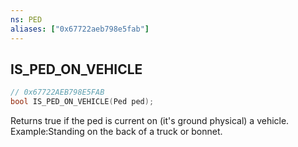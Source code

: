 ```yaml
---
ns: PED
aliases: ["0x67722aeb798e5fab"]
---
```

## IS_PED_ON_VEHICLE

```c
// 0x67722AEB798E5FAB
bool IS_PED_ON_VEHICLE(Ped ped);
```

Returns true if the ped is current on (it's ground physical) a vehicle. Example:Standing on the back of a truck or bonnet.

